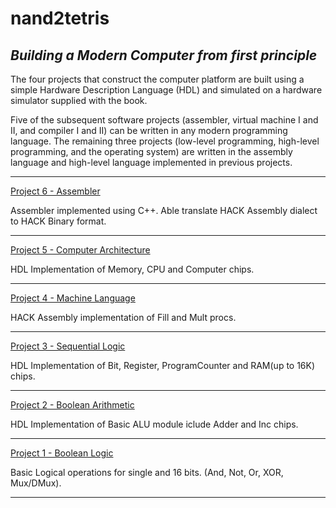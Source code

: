 # nand2tetris

*Building a Modern Computer from first principle*
---

The four projects that construct the computer platform
are built using a simple Hardware Description Language (HDL) and simulated on a
hardware simulator supplied with the book.

Five of the subsequent software projects
(assembler, virtual machine I and II, and compiler I and II) can be written in any
modern programming language. The remaining three projects (low-level programming, high-level programming, and the operating system) are written in the assembly
language and high-level language implemented in previous projects.

___
[Project 6 - Assembler](https://github.com/asapbuddy/nand2tetris/tree/master/Project%206%20-%20Assembler)

Assembler implemented using C++. Able translate HACK Assembly dialect to HACK Binary format.
___
[Project 5 - Computer Architecture](https://github.com/asapbuddy/nand2tetris/tree/master/Project%205%20-%20Computer%20Architecture)

HDL Implementation of Memory, CPU and Computer chips.
___
[Project 4 - Machine Language](https://github.com/asapbuddy/nand2tetris/tree/master/Project%204%20-%20Machine%20Language)

HACK Assembly implementation of Fill and Mult procs.
___
[Project 3 - Sequential Logic](https://github.com/asapbuddy/nand2tetris/tree/master/Project%203%20-%20Sequential%20Logic)

HDL Implementation of Bit, Register, ProgramCounter and RAM(up to 16K) chips.
___
[Project 2 - Boolean Arithmetic](https://github.com/asapbuddy/nand2tetris/tree/master/Project%202%20-%20Boolean%20Arithmetic)

HDL Implementation of Basic ALU module iclude Adder and Inc chips.
___
[Project 1 - Boolean Logic](https://github.com/asapbuddy/nand2tetris/tree/master/Project%201%20-%20Boolean%20Logic)

Basic Logical operations for single and 16 bits. (And, Not, Or, XOR, Mux/DMux).
___
